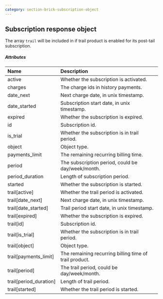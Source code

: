 ```yaml
---
category: section-brick-subscription-object
---
```


## Subscription response object

The array ```trail``` will be included in if trail product is enabled for its post-tail subscription. 

##### Attributes

|Name|Description|
|:---|:---|
|active| Whether the subscription is activated.|
|charges| The charge ids in history payments.|
|date_next| Next charge date, in unix timestamp.|
|date_started| Subscription start date, in unix timestamp.|
|expired| Whether the subscription is expired.|
|id| Subscription id.|
|is_trial| Whether the subscription is in trail period.|
|object| Object type. |
|payments_limit| The remaining recurring billing time.|
|period| The subscription period, could be day/week/month.|
|period_duration| Length of subscription period.|
|started| Whether the subscription is started.|
|trail[active]| Whether the trail period is activated.|
|trail[date_next]| Next charge date, in unix timestamp.|
|trail[date_started]| Trail period start date, in unix timestamp.|
|trail[expired]| Whether the subscription is expired.|
|trail[id]| Subscription id.|
|trail[is_trial]| Whether the subscription is in trail period.|
|trail[object]| Object type. |
|trail[payments_limit]| The remaining recurring billing time of trail product.|
|trail[period]| The trail period, could be day/week/month.|
|trail[period_duration]| Length of trail period.|
|trail[started]| Whether the trail period is started.|